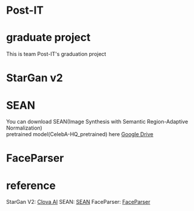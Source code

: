 # Post-IT
graduate project
================
This is team Post-IT's graduation project

StarGan v2
=====================


SEAN
=============================
You can download SEAN(Image Synthesis with Semantic Region-Adaptive Normalization)<br/>
pretrained model(CelebA-HQ_pretrained) here [Google Drive](https://drive.google.com/file/d/1UMgKGdVqlulfgOBV4Z0ajEwPdgt3_EDK/view, "google link")


FaceParser
=====================

reference
====================
StarGan V2: [Clova AI](https://github.com/clovaai/stargan-v2, "google link")
SEAN: [SEAN](https://github.com/ZPdesu/SEAN, "google link")
FaceParser: [FaceParser](https://github.com/zllrunning/face-parsing.PyTorch, "google link")
